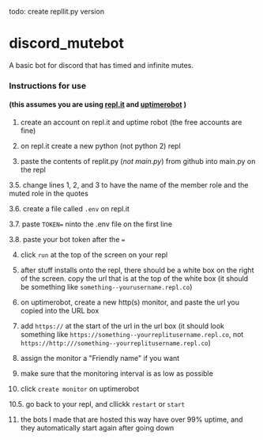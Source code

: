 todo: create repllit.py version

# discord_mutebot
A basic bot for discord that has timed and infinite mutes.

### Instructions for use
#### (this assumes you are using [repl.it](https://repl.it/) and [uptimerobot](https://uptimerobot.com/login?rt=https://uptimerobot.com/dashboard#) )

1. create an account on repl.it and uptime robot (the free accounts are fine)

2. on repl.it create a new python (not python 2) repl

3. paste the contents of replit.py (*not main.py*) from github into main.py on the repl

3.5. change lines 1, 2, and 3 to have the name of the member role and the muted role in the quotes

3.6. create a file called `.env` on repl.it

3.7. paste `TOKEN=` ninto the .env file on the first line

3.8. paste your bot token after the `=`

4. click `run` at the top of the screen on your repl

5. after stuff installs onto the repl, there should be a white box on the right of the screen. copy the url that is at the top of the white box (it should be something like `something--yourusername.repl.co`)

6. on uptimerobot, create a new http(s) monitor, and paste the url you copied into the URL box

7. add `https://` at the start of the url in the url box (it should look something like `https://something--yourreplitusername.repl.co`, not `https://http:///something--yourreplitusername.repl.co`)

8. assign the monitor a "Friendly name" if you want

9. make sure that the monitoring interval is as low as possible

10. click `create monitor` on uptimerobot

10.5. go back to your repl, and cllickk `restart` or `start`

11. the bots I made that are hosted this way have over 99% uptime, and they automatically start again after going down
